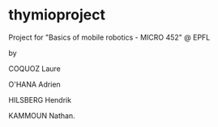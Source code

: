 # thymioproject
Project for "Basics of mobile robotics - MICRO 452" @ EPFL

by

COQUOZ Laure 

O'HANA Adrien 

HILSBERG Hendrik 

KAMMOUN Nathan. 
